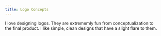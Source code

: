 ```yaml
---
title: Logo Concepts
---
```


I love designing logos. They are extrememly fun from conceptualization to the final product. I like simple, clean designs that have a slight flare to them.